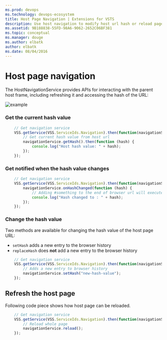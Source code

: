 ```yaml
---
ms.prod: devops
ms.technology: devops-ecosystem
title: Host Page Navigation | Extensions for VSTS
description: Use host navigation to modify host url hash or reload page
ms.assetid: 9B188838-55FD-98A6-9062-2652C06BF381
ms.topic: conceptual
ms.manager: douge
ms.author: elbatk
author: elbatk
ms.date: 08/04/2016
---
```


# Host page navigation

The HostNavigationService provides APIs for interacting with the parent host frame, including refreshing it and accessing the hash of the URL:

![example](./_img/hash-browser.png)


### Get the current hash value

```js
	// Get navigation service
    VSS.getService(VSS.ServiceIds.Navigation).then(function(navigationService) {
        // Get current hash value from host url
        navigationService.getHash().then(function (hash) {
            console.log("Host hash value: " + hash);                        
        });
    });
```

### Get notified when the hash value changes

```js
	// Get navigation service
    VSS.getService(VSS.ServiceIds.Navigation).then(function(navigationService) {
        navigationService.onHashChanged(function (hash) {
        	// Adding #something to the end of browser url will execute this handler with the hash value "something"
            console.log("Hash changed to : " + hash);                        
        });
    });
```

### Change the hash value

Two methods are available for changing the hash value of the host page URL: 

* `setHash` adds a new entry to the browser history
* `replaceHash` does **not** add a new entry to the browser history

```js
	// Get navigation service
    VSS.getService(VSS.ServiceIds.Navigation).then(function(navigationService) {
    	// Adds a new entry to browser history
        navigationService.setHash("new-hash-value");
    });
```

## Refresh the host page

Following code piece shows how host page can be reloaded.

```js
	// Get navigation service
    VSS.getService(VSS.ServiceIds.Navigation).then(function(navigationService) {
    	// Reload whole page
        navigationService.reload();
    });
```